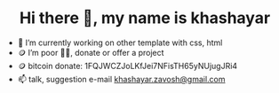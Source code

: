  <h1 align="center">Hi there 👋, my name is khashayar</h1>
 
 
 - 🌱 I’m currently working on other template with css, html
 - 🪙 I’m poor 🤷‍♂️, donate or offer a project
 - 🪙 bitcoin donate: 1FQJWCZJoLKfJei7NFisTH65yNUjugJRi4
 - 📫 talk, suggestion e-mail [khashayar.zavosh@gmail.com](khashayar.zavosh@gmail.com)


